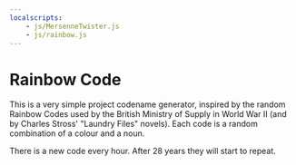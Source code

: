 ```yaml
---
localscripts:
    - js/MersenneTwister.js
    - js/rainbow.js
---
```


# Rainbow Code

This is a very simple project codename generator, inspired by the 
random Rainbow Codes used by the British Ministry of Supply in World War II
(and by Charles Stross' "Laundry Files" novels). Each code is a random
combination of a colour and a noun.

There is a new code every hour. After 28 years they will start to
repeat.

<div class="rbresult" id="rbresult"></div>

